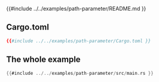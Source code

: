 {{#include ../../examples/path-parameter/README.md }}

## Cargo.toml

```toml
{{#include ../../examples/path-parameter/Cargo.toml }}
```

## The whole example

```rust
{{#include ../../examples/path-parameter/src/main.rs }}
```

